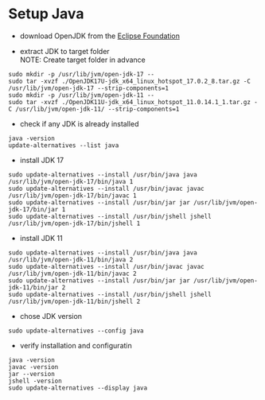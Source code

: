 # Setup Java

* download OpenJDK from the [Eclipse Foundation](https://adoptium.net/)

* extract JDK to target folder\
NOTE: Create target folder in advance
```
sudo mkdir -p /usr/lib/jvm/open-jdk-17 --
sudo tar -xvzf ./OpenJDK17U-jdk_x64_linux_hotspot_17.0.2_8.tar.gz -C /usr/lib/jvm/open-jdk-17 --strip-components=1
sudo mkdir -p /usr/lib/jvm/open-jdk-11 --
sudo tar -xvzf ./OpenJDK11U-jdk_x64_linux_hotspot_11.0.14.1_1.tar.gz -C /usr/lib/jvm/open-jdk-11/ --strip-components=1
```

* check if any JDK is already installed
```
java -version
update-alternatives --list java
```

* install JDK 17
```
sudo update-alternatives --install /usr/bin/java java /usr/lib/jvm/open-jdk-17/bin/java 1
sudo update-alternatives --install /usr/bin/javac javac /usr/lib/jvm/open-jdk-17/bin/javac 1
sudo update-alternatives --install /usr/bin/jar jar /usr/lib/jvm/open-jdk-17/bin/jar 1
sudo update-alternatives --install /usr/bin/jshell jshell /usr/lib/jvm/open-jdk-17/bin/jshell 1
```

* install JDK 11
```
sudo update-alternatives --install /usr/bin/java java /usr/lib/jvm/open-jdk-11/bin/java 2
sudo update-alternatives --install /usr/bin/javac javac /usr/lib/jvm/open-jdk-11/bin/javac 2
sudo update-alternatives --install /usr/bin/jar jar /usr/lib/jvm/open-jdk-11/bin/jar 2
sudo update-alternatives --install /usr/bin/jshell jshell /usr/lib/jvm/open-jdk-11/bin/jshell 2
```

* chose JDK version
```
sudo update-alternatives --config java
```

* verify installation and configuratin
```
java -version
javac -version
jar --version
jshell -version
sudo update-alternatives --display java
```
